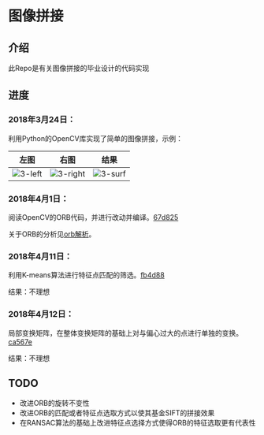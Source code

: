 # 图像拼接

## 介绍

此Repo是有关图像拼接的毕业设计的代码实现

## 进度

### 2018年3月24日：

利用Python的OpenCV库实现了简单的图像拼接，示例：

| 左图 | 右图 | 结果 |
| :--: | :--: | :--: |
|   ![3-left](example/3-left.JPG)   |  ![3-right](example/3-right.JPG)    |   ![3-surf](example/3-surf.jpg)   |

### 2018年4月1日：

阅读OpenCV的ORB代码，并进行改动并编译。[67d825](commit/67d825b4d58d8a625effdb2d2688caaee8f32c34)

关于ORB的分析见[orb解析](./doc/orb解析/orb解析.md)。



### 2018年4月11日：

利用K-means算法进行特征点匹配的筛选。[fb4d88](commit/fb4d88449815402e2f2fdd0692478866eb20a1f0)

结果：不理想



### 2018年4月12日：

局部变换矩阵，在整体变换矩阵的基础上对与偏心过大的点进行单独的变换。[ca567e](commit/ca567e5bd39e4dd077962cfe29c08a43bc17d392)

结果：不理想



## TODO

*   改进ORB的旋转不变性
*   改进ORB的匹配或者特征点选取方式以使其基金SIFT的拼接效果
*   在RANSAC算法的基础上改进特征点选择方式使得ORB的特征选取更有代表性